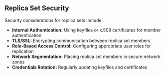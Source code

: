 ## Replica Set Security

Security considerations for replica sets include:

* **Internal Authentication:** Using keyfiles or x.509 certificates for member authentication
* **TLS/SSL:** Encrypting communication between replica set members
* **Role-Based Access Control:** Configuring appropriate user roles for replication
* **Network Segmentation:** Placing replica set members in secure network zones
* **Credentials Rotation:** Regularly updating keyfiles and certificates